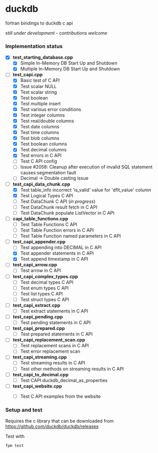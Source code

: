 # duckdb
fortran bindings to duckdb c api

*still under development - contributions welcome*

### Implementation status

- [x] **test_starting_database.cpp**
  - [x] Simple In-Memory DB Start Up and Shutdown
  - [x] Multiple In-Memory DB Start Up and Shutdown
- [ ] **test_capi.cpp**
  - [x] Basic test of C API
  - [x] Test scalar NULL
  - [x] Test scalar string
  - [x] Test boolean
  - [x] Test multiple insert
  - [x] Test various error conditions
  - [x] Test integer columns 
  - [x] Test real/double columns 
  - [x] Test date columns 
  - [x] Test time columns
  - [x] Test blob columns
  - [x] Test boolean columns
  - [x] Test decimal columns 
  - [x] Test errors in C API
  - [ ] Test C API config
  - [ ] Issue #2058: Cleanup after execution of invalid SQL statement causes segmentation fault
  - [ ] Decimal -> Double casting issue
- [ ] **test_capi_data_chunk.cpp**
  - [x] Test table_info incorrect 'is_valid' value for 'dflt_value' column
  - [x] Test Logical Types C API
  - [ ] Test DataChunk C API (_in progress_)
  - [ ] Test DataChunk result fetch in C API
  - [ ] Test DataChunk populate ListVector in C API
- [ ] **capi_table_functions.cpp**
  - [ ] Test Table Functions C API
  - [ ] Test Table Function errors in C API
  - [ ] Test Table Function named parameters in C API
- [ ] **test_capi_appender.cpp**
  - [ ] Test appending into DECIMAL in C API
  - [x] Test appender statements in C API
  - [x] Test append timestamp in C API
- [ ] **test_capi_arrow.cpp**
  - [ ] Test arrow in C API
- [ ] **test_capi_complex_types.cpp**
  - [ ] Test decimal types C API
  - [ ] Test enum types C API
  - [ ] Test list types C API
  - [ ] Test struct types C API
- [ ] **test_capi_extract.cpp**
  - [ ] Test extract statements in C API
- [ ] **test_capi_pending.cpp**
  - [ ] Test pending statements in C API
- [ ] **test_capi_prepared.cpp**
  - [ ] Test prepared statements in C API
- [ ] **test_capi_replacement_scan.cpp**
  - [ ] Test replacement scans in C API
  - [ ] Test error replacement scan
- [ ] **test_capi_streaming.cpp**
  - [ ] Test streaming results in C API
  - [ ] Test other methods on streaming results in C API
- [ ] **test_capi_to_decimal.cpp**
  - [ ] Test CAPI duckdb_decimal_as_properties
- [ ] **test_capi_website.cpp**
  - [ ] Test C API examples from the website


### Setup and test

Requires the c library that can be downloaded from https://github.com/duckdb/duckdb/releases

Test with

```shell
fpm test
```
